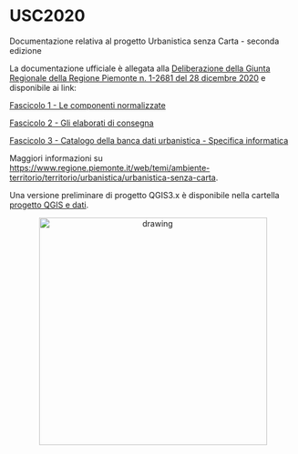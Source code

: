 # USC2020

Documentazione relativa al progetto Urbanistica senza Carta - seconda edizione

La documentazione ufficiale è allegata alla [Deliberazione della Giunta Regionale della Regione Piemonte n. 1-2681 del 28 dicembre 2020](http://www.regione.piemonte.it/governo/bollettino/abbonati/2021/03/attach/dgr_02681_1050_29122020.pdf) e disponibile ai link:

[Fascicolo 1 - Le componenti normalizzate](/docs/USC_fascicolo1_ComponentiNormalizzate_v2_dicembre2020-compresso.pdf)

[Fascicolo 2 - Gli elaborati di consegna](/docs/USC_fascicolo2_USC_fascicolo2_ElaboratiConsegna_v02_dicembre2020-compresso.pdf)

[Fascicolo 3 - Catalogo della banca dati urbanistica - Specifica informatica](/docs/USC_fascicolo3_specificaInformatica_v02_dicembre2020-compresso.pdf)

Maggiori informazioni su https://www.regione.piemonte.it/web/temi/ambiente-territorio/territorio/urbanistica/urbanistica-senza-carta.

Una versione preliminare di progetto QGIS3.x è disponibile nella cartella [progetto QGIS e dati](/progetto%20QGIS%20e%20dati).

<p align="center"> 
<img src="/static/USC.png" alt="drawing" width="400">
</p>
